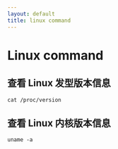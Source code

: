 ```yaml
---
layout: default
title: linux command
---
```


# Linux command

## 查看 Linux 发型版本信息

```shell
cat /proc/version
```

## 查看 Linux 内核版本信息

```shell
uname -a
```
